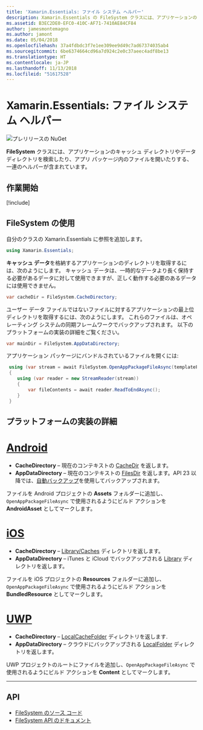```yaml
---
title: 'Xamarin.Essentials: ファイル システム ヘルパー'
description: Xamarin.Essentials の FileSystem クラスには、アプリケーションのキャッシュ ディレクトリやデータ ディレクトリを検索したり、アプリ パッケージ内のファイルを開いたりする、一連のヘルパーが含まれています。
ms.assetid: B3EC2DE0-EFC0-410C-AF71-7410AE84CF84
author: jamesmontemagno
ms.author: jamont
ms.date: 05/04/2018
ms.openlocfilehash: 37a4fdbdc3f7e1ee309ee9d49c7ad67374035ab4
ms.sourcegitcommit: 6be6374664cd96a7d924c2e0c37aeec4adf8be13
ms.translationtype: HT
ms.contentlocale: ja-JP
ms.lasthandoff: 11/13/2018
ms.locfileid: "51617528"
---
```

# <a name="xamarinessentials-file-system-helpers"></a>Xamarin.Essentials: ファイル システム ヘルパー

![プレリリースの NuGet](~/media/shared/pre-release.png)

**FileSystem** クラスには、アプリケーションのキャッシュ ディレクトリやデータ ディレクトリを検索したり、アプリ パッケージ内のファイルを開いたりする、一連のヘルパーが含まれています。

## <a name="get-started"></a>作業開始

[!include[](~/essentials/includes/get-started.md)]

## <a name="using-file-system-helpers"></a>FileSystem の使用

自分のクラスの Xamarin.Essentials に参照を追加します。

```csharp
using Xamarin.Essentials;
```

**キャッシュ データ**を格納するアプリケーションのディレクトリを取得するには、次のようにします。 キャッシュ データは、一時的なデータより長く保持する必要があるデータに対して使用できますが、正しく動作する必要のあるデータには使用できません。

```csharp
var cacheDir = FileSystem.CacheDirectory;
```

ユーザー データ ファイルではないファイルに対するアプリケーションの最上位ディレクトリを取得するには、次のようにします。 これらのファイルは、オペレーティング システムの同期フレームワークでバックアップされます。 以下のプラットフォームの実装の詳細をご覧ください。

```csharp
var mainDir = FileSystem.AppDataDirectory;
```

アプリケーション パッケージにバンドルされているファイルを開くには:

```csharp
 using (var stream = await FileSystem.OpenAppPackageFileAsync(templateFileName))
 {
    using (var reader = new StreamReader(stream))
    {
        var fileContents = await reader.ReadToEndAsync();
    }
 }
```

## <a name="platform-implementation-specifics"></a>プラットフォームの実装の詳細

# <a name="androidtabandroid"></a>[Android](#tab/android)

- **CacheDirectory** – 現在のコンテキストの [CacheDir](https://developer.android.com/reference/android/content/Context.html#getCacheDir) を返します。
- **AppDataDirectory** – 現在のコンテキストの [FilesDir](https://developer.android.com/reference/android/content/Context.html#getFilesDir) を返します。API 23 以降では、[自動バックアップ](https://developer.android.com/guide/topics/data/autobackup.html)を使用してバックアップされます。

ファイルを Android プロジェクトの **Assets** フォルダーに追加し、`OpenAppPackageFileAsync` で使用されるようにビルド アクションを **AndroidAsset** としてマークします。

# <a name="iostabios"></a>[iOS](#tab/ios)

- **CacheDirectory** – [Library/Caches](https://developer.apple.com/library/content/documentation/FileManagement/Conceptual/FileSystemProgrammingGuide/FileSystemOverview/FileSystemOverview.html) ディレクトリを返します。
- **AppDataDirectory** – iTunes と iCloud でバックアップされる [Library](https://developer.apple.com/library/content/documentation/FileManagement/Conceptual/FileSystemProgrammingGuide/FileSystemOverview/FileSystemOverview.html) ディレクトリを返します。

ファイルを iOS プロジェクトの **Resources** フォルダーに追加し、`OpenAppPackageFileAsync` で使用されるようにビルド アクションを **BundledResource** としてマークします。

# <a name="uwptabuwp"></a>[UWP](#tab/uwp)

- **CacheDirectory** – [LocalCacheFolder](https://docs.microsoft.com/uwp/api/windows.storage.applicationdata.localcachefolder#Windows_Storage_ApplicationData_LocalCacheFolder) ディレクトリを返します.
- **AppDataDirectory** – クラウドにバックアップされる [LocalFolder](https://docs.microsoft.com/uwp/api/windows.storage.applicationdata.localfolder#Windows_Storage_ApplicationData_LocalFolder) ディレクトリを返します。

UWP プロジェクトのルートにファイルを追加し、`OpenAppPackageFileAsync` で使用されるようにビルド アクションを **Content** としてマークします。

--------------

## <a name="api"></a>API

- [FileSystem のソース コード](https://github.com/xamarin/Essentials/tree/master/Xamarin.Essentials/FileSystem)
- [FileSystem API のドキュメント](xref:Xamarin.Essentials.FileSystem)
